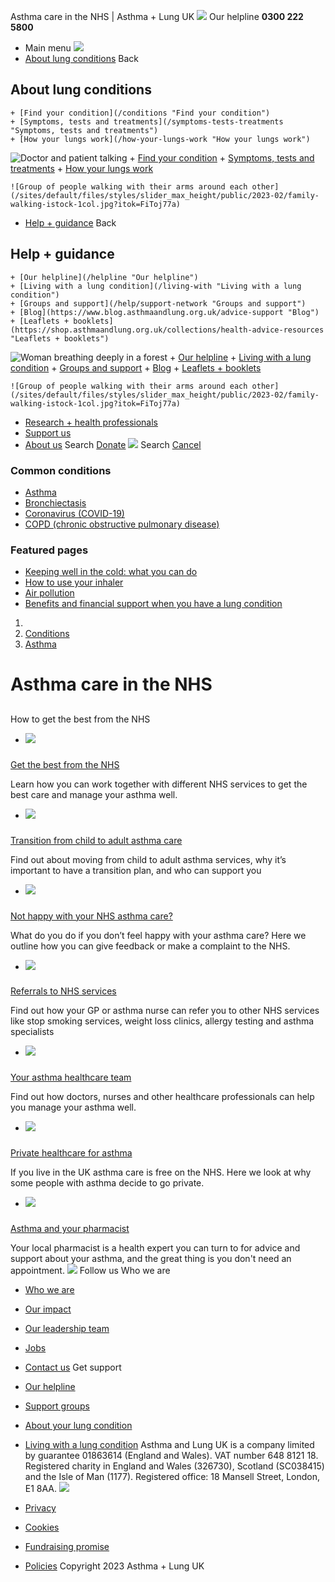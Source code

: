 
Asthma care in the NHS | Asthma + Lung UK
 [![](/themes/custom/asthma-lung-uk/images/aluk-logo.png)](/ "Homepage")
 Our helpline **0300 222 5800**
* Main menu
![](/wingsuit/asthma-lung-uk/images/aluk-logo.png)
* [About lung conditions](#about "About lung conditions")
 Back
 
## About lung conditions
	+ [Find your condition](/conditions "Find your condition")
	+ [Symptoms, tests and treatments](/symptoms-tests-treatments "Symptoms, tests and treatments")
	+ [How your lungs work](/how-your-lungs-work "How your lungs work")
![Doctor and patient talking](/sites/default/files/styles/slider_max_height/public/2023-02/119589.jpg?itok=IfMKqhqJ)
	+ [Find your condition](/conditions)
	+ [Symptoms, tests and treatments](/symptoms-tests-treatments)
	+ [How your lungs work](/how-your-lungs-work)
	
	
	![Group of people walking with their arms around each other](/sites/default/files/styles/slider_max_height/public/2023-02/family-walking-istock-1col.jpg?itok=FiToj77a)
* [Help + guidance](#get-support "Help + guidance")
 Back
 
## Help + guidance
	+ [Our helpline](/helpline "Our helpline")
	+ [Living with a lung condition](/living-with "Living with a lung condition")
	+ [Groups and support](/help/support-network "Groups and support")
	+ [Blog](https://www.blog.asthmaandlung.org.uk/advice-support "Blog")
	+ [Leaflets + booklets](https://shop.asthmaandlung.org.uk/collections/health-advice-resources "Leaflets + booklets")
![Woman breathing deeply in a forest](/sites/default/files/styles/slider_max_height/public/2023-02/A%2BLUK%20Generic73.jpg?itok=IY-jWei3)
	+ [Our helpline](/helpline)
	+ [Living with a lung condition](/living-with)
	+ [Groups and support](/help/support-network)
	+ [Blog](https://www.blog.asthmaandlung.org.uk/advice-support)
	+ [Leaflets + booklets](https://shop.asthmaandlung.org.uk/collections/health-advice-resources "Leaflets and booklets about lung conditions")
	
	
	![Group of people walking with their arms around each other](/sites/default/files/styles/slider_max_height/public/2023-02/family-walking-istock-1col.jpg?itok=FiToj77a)
* [Research + health professionals](/research-health-professionals "Research + health professionals")
* [Support us](/support-us "Support us")
* [About us](/about-us "About us")
Search
[Donate](https://action.asthmaandlung.org.uk/page/99720/donate/1?ea_tracking_id=General_WebsiteALUK_Header_Regular "Donate") 
 [![](/themes/custom/asthma-lung-uk/images/aluk-logo.png)](/ "Homepage")
Search
[Cancel](#)
### Common conditions
* [Asthma](/conditions/asthma)
* [Bronchiectasis](/conditions/bronchiectasis)
* [Coronavirus (COVID-19)](/conditions/coronavirus)
* [COPD (chronic obstructive pulmonary disease)](/conditions/copd-chronic-obstructive-pulmonary-disease)
### Featured pages
* [Keeping well in the cold: what you can do](/living-with/cold-weather)
* [How to use your inhaler](/living-with/inhaler-videos)
* [Air pollution](/living-with/air-pollution)
* [Benefits and financial support when you have a lung condition](/living-with/benefits)
1. 
3. [Conditions](/conditions)
5. [Asthma](/conditions/asthma)
# Asthma care in the NHS
## 
 How to get the best from the NHS
* ![](/sites/default/files/styles/listing_image_mobile_x1/public/BLF%20-%20Health%20-%20Queen%20Alexandra%20Portsmouth%20-%20073%20%28Small%29.jpg?h=34e43602&itok=iud7CMFi)
### 
 [Get the best from the NHS](/conditions/asthma/get-best-nhs)
 
 Learn how you can work together with different NHS services to get the best care and manage your asthma well.
* ![](/sites/default/files/styles/listing_image_mobile_x1/public/Phoebe%20Akinsanya-children%20image%202.jpg?h=c9f93661&itok=jPpUorQu)
### 
 [Transition from child to adult asthma care](/conditions/asthma/transition-child-adult-asthma-care)
 
 Find out about moving from child to adult asthma services, why it’s important to have a transition plan, and who can support you
* ![](/sites/default/files/styles/listing_image_mobile_x1/public/listen-understand-min.jpg?h=ced8aaa5&itok=2YjcwMR1)
### 
 [Not happy with your NHS asthma care?](/conditions/asthma/not-happy-your-nhs-asthma-care)
 
 What do you do if you don’t feel happy with your asthma care? Here we outline how you can give feedback or make a complaint to the NHS.
* ![](/sites/default/files/styles/listing_image_mobile_x1/public/Patient%20being%20diagnosed%20by%20specialist.jpg?h=56d0ca2e&itok=3wrgcGL1)
### 
 [Referrals to NHS services](/conditions/asthma/referrals-nhs-services)
 
 Find out how your GP or asthma nurse can refer you to other NHS services like stop smoking services, weight loss clinics, allergy testing and asthma specialists
* ![](/sites/default/files/styles/listing_image_mobile_x1/public/doctors-looking-at-tablet-stock.jpg?h=2e5cdddf&itok=plNVk6gn)
### 
 [Your asthma healthcare team](/conditions/asthma/your-asthma-healthcare-team)
 
 Find out how doctors, nurses and other healthcare professionals can help you manage your asthma well.
* ![](/sites/default/files/styles/listing_image_mobile_x1/public/BLF25_640x426.jpg?h=9b087389&itok=mwQoherS)
### 
 [Private healthcare for asthma](/conditions/asthma/private-healthcare-asthma)
 
 If you live in the UK asthma care is free on the NHS. Here we look at why some people with asthma decide to go private.
* ![](/sites/default/files/styles/listing_image_mobile_x1/public/Pharmacist.jpeg?h=6cc6f189&itok=Gu6KS1gH)
### 
 [Asthma and your pharmacist](/conditions/asthma/asthma-care-nhs/pharmacist)
 
 Your local pharmacist is a health expert you can turn to for advice and support about your asthma, and the great thing is you don't need an appointment.
 [![](/sites/default/files/2023-01/footer-logo%20%281%29.png)](/ "Homepage")
Follow us
 Who we are
 
* [Who we are](/about-us/who-we-are)
* [Our impact](/about-us/our-impact)
* [Our leadership team](/about-us/our-leadership-team)
* [Jobs](/work-us)
* [Contact us](/about-us/contact-us)
 Get support
 
* [Our helpline](/helpline)
* [Support groups](/help/support-network)
* [About your lung condition](/conditions)
* [Living with a lung condition](/living-with)
Asthma and Lung UK is a company limited by guarantee 01863614 (England and Wales). VAT number 648 8121 18.
Registered charity in England and Wales (326730), Scotland (SC038415) and the Isle of Man (1177). Registered office: 18 Mansell Street, London, E1 8AA.
[![](/sites/default/files/2023-01/reg-logo%20%281%29.png)](https://www.fundraisingregulator.org.uk)
![]()
![]()
* [Privacy](/privacy-policy)
* [Cookies](/cookies-how-we-use-them)
* [Fundraising promise](/fundraising-promise)
* [Policies](/about-us/policies)
 Copyright 2023 Asthma + Lung UK
 
